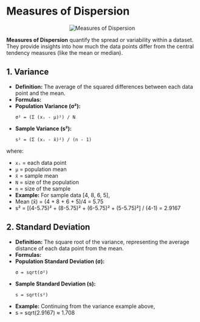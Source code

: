 # Measures of Dispersion

<p align="center">
  <img src="https://media.geeksforgeeks.org/wp-content/uploads/20230810105933/measure-of-depression.png" alt="Measures of Dispersion"/>
</p>


**Measures of Dispersion** quantify the spread or variability within a dataset. They provide insights into how much the data points differ from the central tendency measures (like the mean or median).

## 1. Variance

- **Definition:** The average of the squared differences between each data point and the mean.
- **Formulas:**
- **Population Variance (σ²):**
  ```
  σ² = (Σ (xᵢ - μ)²) / N
  ```
- **Sample Variance (s²):**
  ```
  s² = (Σ (xᵢ - x̄)²) / (n - 1)
  ```
where:
- `xᵢ` = each data point
- `μ` = population mean
- `x̄` = sample mean
- `N` = size of the population
- `n` = size of the sample
- **Example:** For sample data [4, 8, 6, 5], 
- Mean (x̄) = (4 + 8 + 6 + 5)/4 = 5.75
- s² = [(4-5.75)² + (8-5.75)² + (6-5.75)² + (5-5.75)²] / (4-1) = 2.9167

## 2. Standard Deviation

- **Definition:** The square root of the variance, representing the average distance of each data point from the mean.
- **Formulas:**
- **Population Standard Deviation (σ):**
  ```
  σ = sqrt(σ²)
  ```
- **Sample Standard Deviation (s):**
  ```
  s = sqrt(s²)
  ```
- **Example:** Continuing from the variance example above, 
- s = sqrt(2.9167) ≈ 1.708
